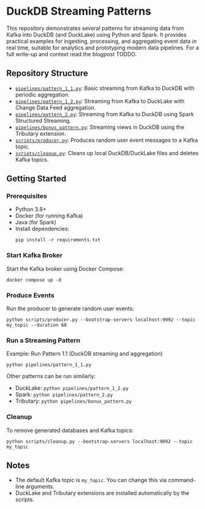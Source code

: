 # DuckDB Streaming Patterns

This repository demonstrates several patterns for streaming data from Kafka into DuckDB (and DuckLake) using Python and Spark. It provides practical examples for ingesting, processing, and aggregating event data in real time, suitable for analytics and prototyping modern data pipelines. For a full write-up and context read the blogpost TODDO.

## Repository Structure

- [`pipelines/pattern_1_1.py`](pipelines/pattern_1_1.py): Basic streaming from Kafka to DuckDB with periodic aggregation.
- [`pipelines/pattern_1_2.py`](pipelines/pattern_1_2.py): Streaming from Kafka to DuckLake with Change Data Feed aggregation.
- [`pipelines/pattern_2.py`](pipelines/pattern_2.py): Streaming from Kafka to DuckDB using Spark Structured Streaming.
- [`pipelines/bonus_pattern.py`](pipelines/bonus_pattern.py): Streaming views in DuckDB using the Tributary extension.
- [`scripts/producer.py`](scripts/producer.py): Produces random user event messages to a Kafka topic.
- [`scripts/cleanup.py`](scripts/cleanup.py): Cleans up local DuckDB/DuckLake files and deletes Kafka topics.

## Getting Started

### Prerequisites

- Python 3.8+
- Docker (for running Kafka)
- Java (for Spark)
- Install dependencies:
  ```
  pip install -r requirements.txt
  ```

### Start Kafka Broker

Start the Kafka broker using Docker Compose:
```
docker compose up -d
```

### Produce Events

Run the producer to generate random user events:
```
python scripts/producer.py --bootstrap-servers localhost:9092 --topic my_topic --duration 60
```

### Run a Streaming Pattern

Example: Run Pattern 1.1 (DuckDB streaming and aggregation)
```
python pipelines/pattern_1_1.py
```

Other patterns can be run similarly:
- DuckLake: `python pipelines/pattern_1_2.py`
- Spark: `python pipelines/pattern_2.py`
- Tributary: `python pipelines/bonus_pattern.py`

### Cleanup

To remove generated databases and Kafka topics:
```
python scripts/cleanup.py --bootstrap-servers localhost:9092 --topic my_topic
```

## Notes

- The default Kafka topic is `my_topic`. You can change this via command-line arguments.
- DuckLake and Tributary extensions are installed automatically by the scripts.
